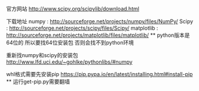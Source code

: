 官方网站
http://www.scipy.org/scipylib/download.html

下载地址
numpy : http://sourceforge.net/projects/numpy/files/NumPy/
Scipy : http://sourceforge.net/projects/scipy/files/Scipy/
matplotlib : http://sourceforge.net/projects/matplotlib/files/matplotlib/
** python版本是64位的 所以要找64位安装包 否则会找不到python环境

重新找numpy和scipy的安装包
http://www.lfd.uci.edu/~gohlke/pythonlibs/#numpy


whl格式需要先安装pip
https://pip.pypa.io/en/latest/installing.html#install-pip
** 运行get-pip.py需要翻墙


